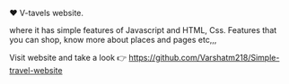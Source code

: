 ❤️ V-tavels website.

where it has simple features of Javascript and HTML, Css.
Features that you can shop, know more about places and pages etc,,,

Visit website and take a look
👉  https://github.com/Varshatm218/Simple-travel-website


